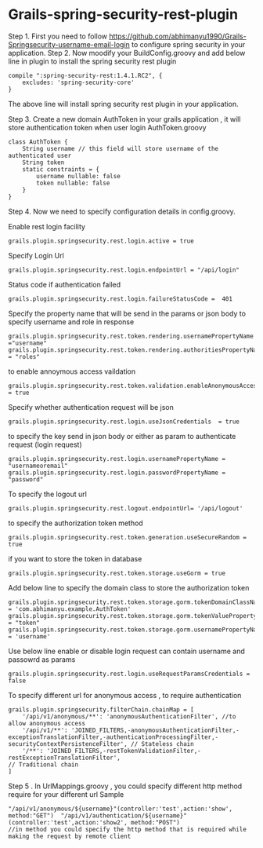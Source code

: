 Grails-spring-security-rest-plugin
==================================

Step 1. First you need to follow https://github.com/abhimanyu1990/Grails-Springsecurity-username-email-login to configure spring security in your application. 
Step 2. Now moodify your BuildConfig.groovy and add below line in plugin to install the spring security rest plugin
```
compile ":spring-security-rest:1.4.1.RC2", {
    excludes: 'spring-security-core'
}
```
The above line will install spring security rest plugin in your application.

Step 3. Create a new domain AuthToken in your grails application , it will store authentication token when user login
AuthToken.groovy
```
class AuthToken {
	String username // this field will store username of the authenticated user
	String token
    static constraints = {
		username nullable: false
		token nullable: false
    }
}

```
Step 4. Now we need to specify configuration details in config.groovy.

Enable rest login facility
```
grails.plugin.springsecurity.rest.login.active = true
````
Specify Login Url
```
grails.plugin.springsecurity.rest.login.endpointUrl = "/api/login"
```

Status code if authentication failed
```
grails.plugin.springsecurity.rest.login.failureStatusCode =  401
```
Specify the property name that will be send in the params or json body to specify username and role in response
```
grails.plugin.springsecurity.rest.token.rendering.usernamePropertyName ="username"
grails.plugin.springsecurity.rest.token.rendering.authoritiesPropertyName = "roles"
```
to enable annoymous access vaildation
```
grails.plugin.springsecurity.rest.token.validation.enableAnonymousAccess = true
```
Specify whether authentication request will be json 
```
grails.plugin.springsecurity.rest.login.useJsonCredentials	= true
```
to specify the key send in json body or either as param to authenticate request (login request)
```
grails.plugin.springsecurity.rest.login.usernamePropertyName = "usernameoremail"
grails.plugin.springsecurity.rest.login.passwordPropertyName = "password"
```
To specify the logout url
```
grails.plugin.springsecurity.rest.logout.endpointUrl= '/api/logout'
```
to specify the authorization token method
```
grails.plugin.springsecurity.rest.token.generation.useSecureRandom = true
```
if you want to store the token in database
```
grails.plugin.springsecurity.rest.token.storage.useGorm = true
```
Add below line to specify the domain class to store the authorization token 
```
grails.plugin.springsecurity.rest.token.storage.gorm.tokenDomainClassName = 'com.abhimanyu.example.AuthToken'
grails.plugin.springsecurity.rest.token.storage.gorm.tokenValuePropertyName = "token"
grails.plugin.springsecurity.rest.token.storage.gorm.usernamePropertyName = 'username'
```
Use below line enable or disable login request can contain username and passowrd as params
```
grails.plugin.springsecurity.rest.login.useRequestParamsCredentials	= false
```
To specify different url for anonymous access , to  require authentication

```
grails.plugin.springsecurity.filterChain.chainMap = [
	'/api/v1/anonymous/**': 'anonymousAuthenticationFilter', //to allow anonymous access
	'/api/v1/**': 'JOINED_FILTERS,-anonymousAuthenticationFilter,-exceptionTranslationFilter,-authenticationProcessingFilter,-securityContextPersistenceFilter', // Stateless chain
	'/**': 'JOINED_FILTERS,-restTokenValidationFilter,-restExceptionTranslationFilter',                                          // Traditional chain
]
```
Step 5 . In UrlMappings.groovy , you could specify different http method require for your different url
Sample
```
"/api/v1/anonymous/${username}"(controller:'test',action:'show', method:"GET")	"/api/v1/authentication/${username}"(controller:'test',action:'show2', method:"POST")
//in method you could specify the http method that is required while making the request by remote client
```
